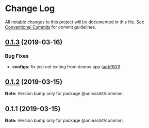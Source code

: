# Change Log

All notable changes to this project will be documented in this file.
See [Conventional Commits](https://conventionalcommits.org) for commit guidelines.

## [0.1.3](https://github.com/unleashit/npm-library/compare/@unleashit/common@0.1.1...@unleashit/common@0.1.3) (2019-03-16)


### Bug Fixes

* **configs:** fix jest not exiting from demos app ([aebf901](https://github.com/unleashit/npm-library/commit/aebf901))





## [0.1.2](https://github.com/unleashit/npm-library/compare/@unleashit/common@0.1.1...@unleashit/common@0.1.2) (2019-03-15)

**Note:** Version bump only for package @unleashit/common





## 0.1.1 (2019-03-15)

**Note:** Version bump only for package @unleashit/common
